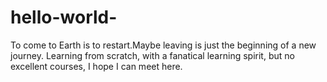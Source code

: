 # hello-world-
To come to Earth is to restart.Maybe leaving is just the beginning of a new journey.
Learning from scratch, with a fanatical learning spirit, but no excellent courses, I hope I can meet here.
